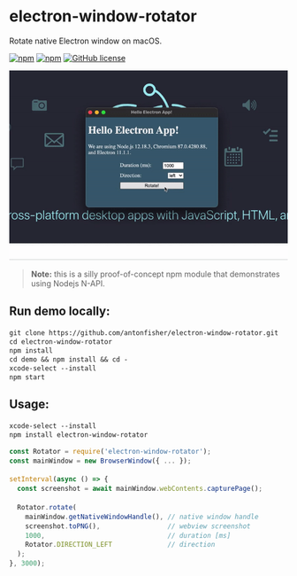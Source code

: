 # electron-window-rotator

Rotate native Electron window on macOS.

[![npm](https://img.shields.io/npm/v/electron-window-rotator.svg?colorB=brightgreen)](https://www.npmjs.com/package/electron-window-rotator)
[![npm](https://img.shields.io/npm/dt/electron-window-rotator.svg?colorB=brightgreen)](https://www.npmjs.com/package/electron-window-rotator)
[![GitHub license](https://img.shields.io/github/license/antonfisher/electron-window-rotator.svg)](https://github.com/antonfisher/electron-window-rotator/blob/master/LICENSE)

![Demo gif](https://raw.githubusercontent.com/antonfisher/electron-window-rotator/docs/images/demo-1.0.0.gif)

>**Note:** this is a silly proof-of-concept npm module that demonstrates using Nodejs N-API.

## Run demo locally:

```shell
git clone https://github.com/antonfisher/electron-window-rotator.git
cd electron-window-rotator
npm install
cd demo && npm install && cd -
xcode-select --install
npm start
```

## Usage:

```shell
xcode-select --install
npm install electron-window-rotator
```

```js
const Rotator = require('electron-window-rotator');
const mainWindow = new BrowserWindow({ ... });

setInterval(async () => {
  const screenshot = await mainWindow.webContents.capturePage();

  Rotator.rotate(
    mainWindow.getNativeWindowHandle(), // native window handle
    screenshot.toPNG(),                 // webview screenshot
    1000,                               // duration [ms]
    Rotator.DIRECTION_LEFT              // direction
  );
}, 3000);
```
